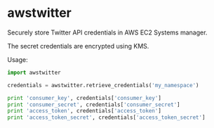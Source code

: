# awstwitter
Securely store Twitter API credentials in AWS EC2 Systems manager.

The secret credentials are encrypted using KMS.

Usage:

```python
import awstwitter

credentials = awstwitter.retrieve_credentials('my_namespace')

print 'consumer_key', credentials['consumer_key']
print 'consumer_secret', credentials['consumer_secret']
print 'access_token', credentials['access_token']
print 'access_token_secret', credentials['access_token_secret']
```
